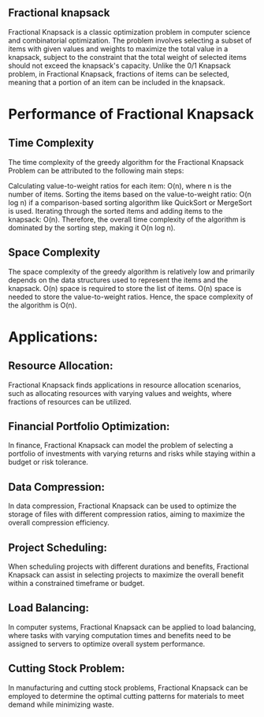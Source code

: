 
## Fractional knapsack

Fractional Knapsack is a classic optimization problem in computer science and combinatorial optimization. The problem involves selecting a subset of items with given values and weights to maximize the total value in a knapsack, subject to the constraint that the total weight of selected items should not exceed the knapsack's capacity.
Unlike the 0/1 Knapsack problem, in Fractional Knapsack, fractions of items can be selected, meaning that a portion of an item can be included in the knapsack.


# Performance of Fractional Knapsack

## Time Complexity

The time complexity of the greedy algorithm for the Fractional Knapsack Problem can be attributed to the following main steps:

Calculating value-to-weight ratios for each item: O(n), where n is the number of items.
Sorting the items based on the value-to-weight ratio: O(n log n) if a comparison-based sorting algorithm like QuickSort or MergeSort is used.
Iterating through the sorted items and adding items to the knapsack: O(n).
Therefore, the overall time complexity of the algorithm is dominated by the sorting step, making it O(n log n).



## Space Complexity

The space complexity of the greedy algorithm is relatively low and primarily depends on the data structures used to represent the items and the knapsack.
O(n) space is required to store the list of items.
O(n) space is needed to store the value-to-weight ratios.
Hence, the space complexity of the algorithm is O(n).



# Applications:

## Resource Allocation:
Fractional Knapsack finds applications in resource allocation scenarios, such as allocating resources with varying values and weights, where fractions of resources can be utilized.

## Financial Portfolio Optimization:
In finance, Fractional Knapsack can model the problem of selecting a portfolio of investments with varying returns and risks while staying within a budget or risk tolerance.

## Data Compression:
In data compression, Fractional Knapsack can be used to optimize the storage of files with different compression ratios, aiming to maximize the overall compression efficiency.

## Project Scheduling:
When scheduling projects with different durations and benefits, Fractional Knapsack can assist in selecting projects to maximize the overall benefit within a constrained timeframe or budget.

## Load Balancing:
In computer systems, Fractional Knapsack can be applied to load balancing, where tasks with varying computation times and benefits need to be assigned to servers to optimize overall system performance.

## Cutting Stock Problem:
In manufacturing and cutting stock problems, Fractional Knapsack can be employed to determine the optimal cutting patterns for materials to meet demand while minimizing waste.

